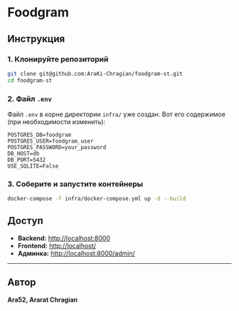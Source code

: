 # Foodgram

## Инструкция

### 1. Клонируйте репозиторий

```bash
git clone git@github.com:AraKi-Chragian/foodgram-st.git
cd foodgram-st
```

### 2. Файл `.env` 

Файл `.env` в корне директории `infra/` уже создан. Вот его содержимое (при необходимости изменить):

```env
POSTGRES_DB=foodgram
POSTGRES_USER=foodgram_user
POSTGRES_PASSWORD=your_password
DB_HOST=db
DB_PORT=5432
USE_SQLITE=False
```

### 3. Соберите и запустите контейнеры

```bash
docker-compose -f infra/docker-compose.yml up -d --build
```


## Доступ

* **Backend:** [http://localhost:8000](http://localhost:8000)
* **Frontend:** [http://localhost/](http://localhost/)
* **Админка:** [http://localhost:8000/admin/](http://localhost:8000/admin/)

---

## Автор

**Ara52, Ararat Chragian**  
